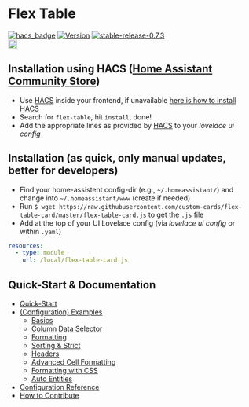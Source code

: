 # Flex Table

[![hacs_badge](https://img.shields.io/badge/HACS-Default-41BDF5.svg?style=for-the-badge)](https://github.com/hacs/integration) 
[![Version](https://img.shields.io/badge/version-0.7.3-green.svg?style=plastic)](#) 
[![stable-release-0.7.3](https://img.shields.io/badge/stable-release_0.7.3-green.svg?style=plastic)](#)  
<a href="https://www.buymeacoffee.com/daringer" target="_blank"> <img src="https://cdn.buymeacoffee.com/buttons/lato-green.png" alt="Buy Me A Coffee Or Beer" height=18></a>

## Installation using HACS ([Home Assistant Community Store](https://hacs.xyz))

* Use [HACS](https://hacs.xyz) inside your frontend, if unavailable [here is how to install HACS](https://hacs.xyz/docs/installation/manual)
* Search for `flex-table`, hit `install`, done!
* Add the appropriate lines as provided by [HACS](https://hacs.xyz) to your *lovelace ui config* 

## Installation (as quick, only manual updates, better for developers)

* Find your home-assistent config-dir (e.g., `~/.homeassistant/`) and change into `~/.homeassistant/www` (create if needed)
* Run `$ wget https://raw.githubusercontent.com/custom-cards/flex-table-card/master/flex-table-card.js` to get the `.js` file
* Add at the top of your UI Lovelace config (via *lovelace ui config* or within `.yaml`)
``` yaml
resources:
  - type: module
    url: /local/flex-table-card.js
```

## Quick-Start & Documentation

* [Quick-Start](https://github.com/custom-cards/flex-table-card/tree/master/docs/example-cfg-basics.md)
* [(Configuration) Examples](https://github.com/custom-cards/flex-table-card/tree/master/docs)
  * [Basics](https://github.com/custom-cards/flex-table-card/tree/master/docs/example-cfg-basics.md)
  * [Column Data Selector](https://github.com/custom-cards/flex-table-card/tree/master/docs/example-cfg-data.md)
  * [Formatting](https://github.com/custom-cards/flex-table-card/tree/master/docs/example-cfg-simple-cell-formatting.md)
  * [Sorting & Strict](https://github.com/custom-cards/flex-table-card/tree/master/docs/example-cfg-sorting-strict.md)
  * [Headers](https://github.com/custom-cards/flex-table-card/tree/master/docs/example-cfg-headers.md)
  * [Advanced Cell Formatting](https://github.com/custom-cards/flex-table-card/tree/master/docs/example-cfg-advanced-cell-formatting.md)
  * [Formatting with CSS](https://github.com/custom-cards/flex-table-card/tree/master/docs/example-cfg-css.md)
  * [Auto Entities](https://github.com/custom-cards/flex-table-card/tree/master/docs/example-cfg-autoentities.md)
* [Configuration Reference](https://github.com/custom-cards/flex-table-card/tree/master/docs/config-ref.md)
* [How to Contribute](https://github.com/custom-cards/flex-table-card/tree/master/docs/contribute.md)
